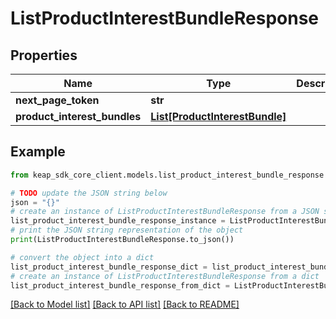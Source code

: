 # ListProductInterestBundleResponse


## Properties

Name | Type | Description | Notes
------------ | ------------- | ------------- | -------------
**next_page_token** | **str** |  | [optional] 
**product_interest_bundles** | [**List[ProductInterestBundle]**](ProductInterestBundle.md) |  | [optional] 

## Example

```python
from keap_sdk_core_client.models.list_product_interest_bundle_response import ListProductInterestBundleResponse

# TODO update the JSON string below
json = "{}"
# create an instance of ListProductInterestBundleResponse from a JSON string
list_product_interest_bundle_response_instance = ListProductInterestBundleResponse.from_json(json)
# print the JSON string representation of the object
print(ListProductInterestBundleResponse.to_json())

# convert the object into a dict
list_product_interest_bundle_response_dict = list_product_interest_bundle_response_instance.to_dict()
# create an instance of ListProductInterestBundleResponse from a dict
list_product_interest_bundle_response_from_dict = ListProductInterestBundleResponse.from_dict(list_product_interest_bundle_response_dict)
```
[[Back to Model list]](../README.md#documentation-for-models) [[Back to API list]](../README.md#documentation-for-api-endpoints) [[Back to README]](../README.md)


